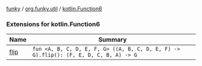 [funky](../../index.md) / [org.funky.util](../index.md) / [kotlin.Function6](.)

### Extensions for kotlin.Function6

| Name | Summary |
|---|---|
| [flip](flip.md) | `fun <A, B, C, D, E, F, G> ((A, B, C, D, E, F) -> G).flip(): (F, E, D, C, B, A) -> G` |
